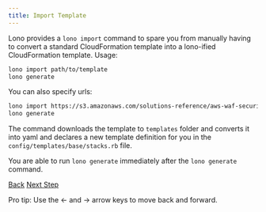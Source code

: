 ```yaml
---
title: Import Template
---
```


Lono provides a `lono import` command to spare you from manually having to convert a standard CloudFormation template into a lono-ified CloudFormation template.  Usage:

```sh
lono import path/to/template
lono generate
```

You can also specify urls:

```sh
lono import https://s3.amazonaws.com/solutions-reference/aws-waf-security-automations/latest/aws-waf-security-automations.template
lono generate
```

The command downloads the template to `templates` folder and converts it into yaml and declares a new template definition for you in the `config/templates/base/stacks.rb` file.

You are able to run `lono generate` immediately after the `lono generate` command.

<a id="prev" class="btn btn-basic" href="{% link _docs/docs-start.md %}">Back</a>
<a id="next" class="btn btn-primary" href="{% link _docs/directory-structure.md %}">Next Step</a>
<p class="keyboard-tip">Pro tip: Use the <- and -> arrow keys to move back and forward.</p>
